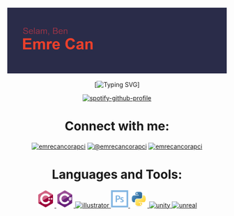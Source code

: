 ![](images/index.png)

<div align="center" markdown="1">

[![Typing SVG](https://readme-typing-svg.herokuapp.com?font=Alfa+Slab+One&color=%23EB403F&size=30&center=true&vCenter=true&multiline=true&width=800&height=280&lines=%E2%80%83;Electrical+and+Electronics+Engineering+Student;%E2%80%83%E2%80%83%E2%80%83%E2%80%83%E2%80%83%E2%80%83%E2%80%83%E2%80%83%E2%80%83%E2%80%83%E2%80%83%E2%80%83%E2%80%83%E2%80%83and+Game+Developer;%E2%80%83;Currently+improving+myself+in%E2%80%83%E2%80%83%E2%80%83%E2%80%83%E2%80%83%E2%80%83%E2%80%83%E2%80%83%E2%80%83;%E2%80%83%E2%80%83%E2%80%83%E2%80%83%E2%80%83%E2%80%83%E2%80%83%E2%80%83%E2%80%83%E2%80%83%E2%80%83%E2%80%83%E2%80%83C%2B%2B+and+Unreal+Engine+4;%E2%80%83)]

</div>

<div align="center" markdown="1">

[![spotify-github-profile](https://spotify-github-profile.vercel.app/api/view?uid=trknell&cover_image=true&theme=natemoo-re&bar_color=2d3436&bar_color_cover=false)](https://spotify-github-profile.vercel.app/api/view?uid=trknell&redirect=true)

</div>

<h1 align="center">Connect with me:</h1>
<p align="center">
<a href="https://linkedin.com/in/emrecancorapci" target="blank"><img align="center" src="https://raw.githubusercontent.com/rahuldkjain/github-profile-readme-generator/master/src/images/icons/Social/linked-in-alt.svg" alt="emrecancorapci" height="30" width="40" /></a>
<a href="https://medium.com/@emrecancorapci" target="blank"><img align="center" src="https://raw.githubusercontent.com/rahuldkjain/github-profile-readme-generator/master/src/images/icons/Social/medium.svg" alt="@emrecancorapci" height="30" width="40" /></a>
<a href="https://www.hackerrank.com/emrecancorapci" target="blank"><img align="center" src="https://raw.githubusercontent.com/rahuldkjain/github-profile-readme-generator/master/src/images/icons/Social/hackerrank.svg" alt="emrecancorapci" height="30" width="40" /></a>
</p>

<h1 align="center">Languages and Tools:</h1>
<p align="center"> <a href="https://www.w3schools.com/cpp/" target="_blank" rel="noreferrer"> <img src="https://raw.githubusercontent.com/devicons/devicon/master/icons/cplusplus/cplusplus-original.svg" alt="cplusplus" width="40" height="40"/> </a> <a href="https://www.w3schools.com/cs/" target="_blank" rel="noreferrer"> <img src="https://raw.githubusercontent.com/devicons/devicon/master/icons/csharp/csharp-original.svg" alt="csharp" width="40" height="40"/> </a> <a href="https://www.adobe.com/in/products/illustrator.html" target="_blank" rel="noreferrer"> <img src="https://www.vectorlogo.zone/logos/adobe_illustrator/adobe_illustrator-icon.svg" alt="illustrator" width="40" height="40"/> </a> <a href="https://www.photoshop.com/en" target="_blank" rel="noreferrer"> <img src="https://raw.githubusercontent.com/devicons/devicon/master/icons/photoshop/photoshop-line.svg" alt="photoshop" width="40" height="40"/> </a> <a href="https://www.python.org" target="_blank" rel="noreferrer"> <img src="https://raw.githubusercontent.com/devicons/devicon/master/icons/python/python-original.svg" alt="python" width="40" height="40"/> </a> <a href="https://unity.com/" target="_blank" rel="noreferrer"> <img src="https://www.vectorlogo.zone/logos/unity3d/unity3d-icon.svg" alt="unity" width="40" height="40"/> </a> <a href="https://unrealengine.com/" target="_blank" rel="noreferrer"> <img src="https://raw.githubusercontent.com/kenangundogan/fontisto/036b7eca71aab1bef8e6a0518f7329f13ed62f6b/icons/svg/brand/unreal-engine.svg" alt="unreal" width="40" height="40"/> </a> </p>
